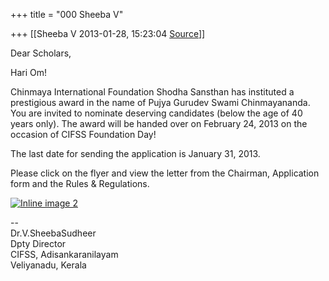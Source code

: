 +++
title = "000 Sheeba V"

+++
[[Sheeba V	2013-01-28, 15:23:04 [Source](https://groups.google.com/g/bvparishat/c/OGR7uhxNTYQ)]]



  

Dear Scholars,  
  

Hari Om!

  

Chinmaya International Foundation Shodha Sansthan has instituted a prestigious award in the name of Pujya Gurudev Swami Chinmayananda. You are invited to nominate deserving candidates (below the age of 40 years only). The award will be handed over on February 24, 2013 on the occasion of CIFSS Foundation Day!

  

The last date for sending the application is January 31, 2013.

  

Please click on the flyer and view the letter from the Chairman, Application form and the Rules & Regulations.

  

[![Inline image 2](https://groups.google.com/group/bvparishat/attach/84128a53fd23cab5/rsz_award.jpg?part=0.1)](http://www.chinfo.org/cifssaward)  

  

  

  
--  
Dr.V.SheebaSudheer  
Dpty Director  
CIFSS, Adisankaranilayam  
Veliyanadu, Kerala


